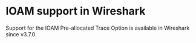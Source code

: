 # IOAM support in Wireshark

Support for the IOAM Pre-allocated Trace Option is available in Wireshark since v3.7.0.
